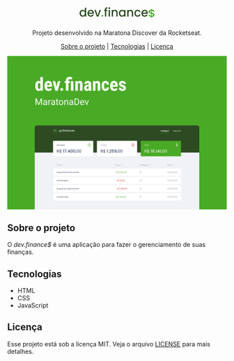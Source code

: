 <h1 align="center">
  <img src="./.github/logo.png" />
</h1>

<p align="center">
  Projeto desenvolvido na Maratona Discover da Rocketseat.
</p>

<p align="center">
  <a href="#sobre-o-projeto">Sobre o projeto</a> |
  <a href="#tecnologias">Tecnologias</a> |
  <a href="#licença">Licença</a>
</p>

<img align="center" src="./.github/background.png" />

<h2 id="sobre-o-projeto">Sobre o projeto</h2>

<p>
  O <em>dev.finance$</em> é uma aplicação para fazer o gerenciamento de suas finanças.
</p>

<h2 id="tecnologias">Tecnologias</h2>

- HTML
- CSS
- JavaScript

<h2 id="licença">Licença</h2>

<p>
  Esse projeto está sob a licença MIT. Veja o arquivo <a href="./LICENSE">LICENSE</a> para mais detalhes.
</p>
